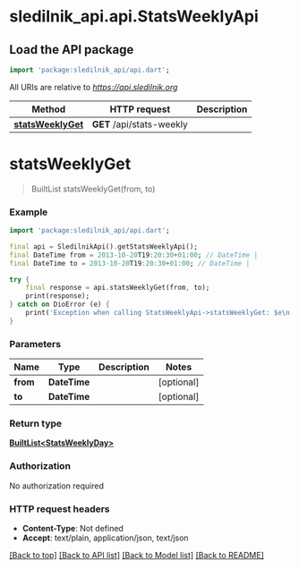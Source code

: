 # sledilnik_api.api.StatsWeeklyApi

## Load the API package
```dart
import 'package:sledilnik_api/api.dart';
```

All URIs are relative to *https://api.sledilnik.org*

Method | HTTP request | Description
------------- | ------------- | -------------
[**statsWeeklyGet**](StatsWeeklyApi.md#statsweeklyget) | **GET** /api/stats-weekly | 


# **statsWeeklyGet**
> BuiltList<StatsWeeklyDay> statsWeeklyGet(from, to)



### Example
```dart
import 'package:sledilnik_api/api.dart';

final api = SledilnikApi().getStatsWeeklyApi();
final DateTime from = 2013-10-20T19:20:30+01:00; // DateTime | 
final DateTime to = 2013-10-20T19:20:30+01:00; // DateTime | 

try {
    final response = api.statsWeeklyGet(from, to);
    print(response);
} catch on DioError (e) {
    print('Exception when calling StatsWeeklyApi->statsWeeklyGet: $e\n');
}
```

### Parameters

Name | Type | Description  | Notes
------------- | ------------- | ------------- | -------------
 **from** | **DateTime**|  | [optional] 
 **to** | **DateTime**|  | [optional] 

### Return type

[**BuiltList&lt;StatsWeeklyDay&gt;**](StatsWeeklyDay.md)

### Authorization

No authorization required

### HTTP request headers

 - **Content-Type**: Not defined
 - **Accept**: text/plain, application/json, text/json

[[Back to top]](#) [[Back to API list]](../README.md#documentation-for-api-endpoints) [[Back to Model list]](../README.md#documentation-for-models) [[Back to README]](../README.md)

